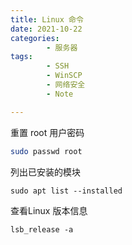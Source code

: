 ```yaml
---
title: Linux 命令
date: 2021-10-22
categories:
        - 服务器
tags:
        - SSH
        - WinSCP
        - 网络安全
        - Note

---
```




重置 root 用户密码

```sh
sudo passwd root
```



列出已安装的模块

```
sudo apt list --installed
```



查看Linux 版本信息

```
lsb_release -a
```

